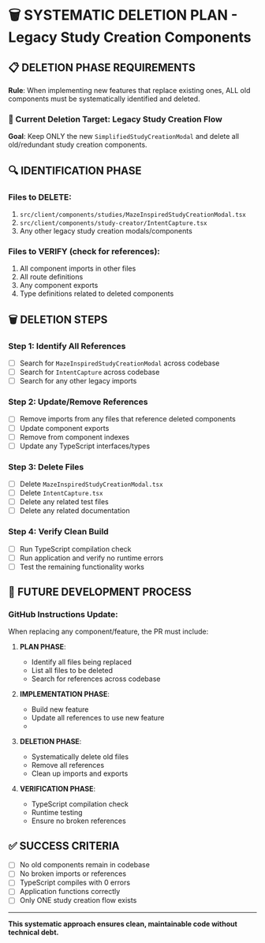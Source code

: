 # 🗑️ SYSTEMATIC DELETION PLAN - Legacy Study Creation Components

## 📋 DELETION PHASE REQUIREMENTS

**Rule**: When implementing new features that replace existing ones, ALL old components must be systematically identified and deleted.

### 🎯 Current Deletion Target: Legacy Study Creation Flow

**Goal**: Keep ONLY the new `SimplifiedStudyCreationModal` and delete all old/redundant study creation components.

## 🔍 IDENTIFICATION PHASE

### Files to DELETE:
1. `src/client/components/studies/MazeInspiredStudyCreationModal.tsx`
2. `src/client/components/study-creator/IntentCapture.tsx` 
3. Any other legacy study creation modals/components

### Files to VERIFY (check for references):
1. All component imports in other files
2. All route definitions 
3. Any component exports
4. Type definitions related to deleted components

## 🗑️ DELETION STEPS

### Step 1: Identify All References
- [ ] Search for `MazeInspiredStudyCreationModal` across codebase
- [ ] Search for `IntentCapture` across codebase  
- [ ] Search for any other legacy imports

### Step 2: Update/Remove References
- [ ] Remove imports from any files that reference deleted components
- [ ] Update component exports
- [ ] Remove from component indexes
- [ ] Update any TypeScript interfaces/types

### Step 3: Delete Files
- [ ] Delete `MazeInspiredStudyCreationModal.tsx`
- [ ] Delete `IntentCapture.tsx`
- [ ] Delete any related test files
- [ ] Delete any related documentation

### Step 4: Verify Clean Build
- [ ] Run TypeScript compilation check
- [ ] Run application and verify no runtime errors
- [ ] Test the remaining functionality works

## 🔄 FUTURE DEVELOPMENT PROCESS

### GitHub Instructions Update:
When replacing any component/feature, the PR must include:

1. **PLAN PHASE**: 
   - Identify all files being replaced
   - List all files to be deleted
   - Search for references across codebase

2. **IMPLEMENTATION PHASE**:
   - Build new feature
   - Update all references to use new feature
   - 
3. **DELETION PHASE**: 
   - Systematically delete old files
   - Remove all references
   - Clean up imports and exports

4. **VERIFICATION PHASE**:
   - TypeScript compilation check
   - Runtime testing
   - Ensure no broken references

## ✅ SUCCESS CRITERIA

- [ ] No old components remain in codebase
- [ ] No broken imports or references
- [ ] TypeScript compiles with 0 errors  
- [ ] Application functions correctly
- [ ] Only ONE study creation flow exists

---

**This systematic approach ensures clean, maintainable code without technical debt.**
